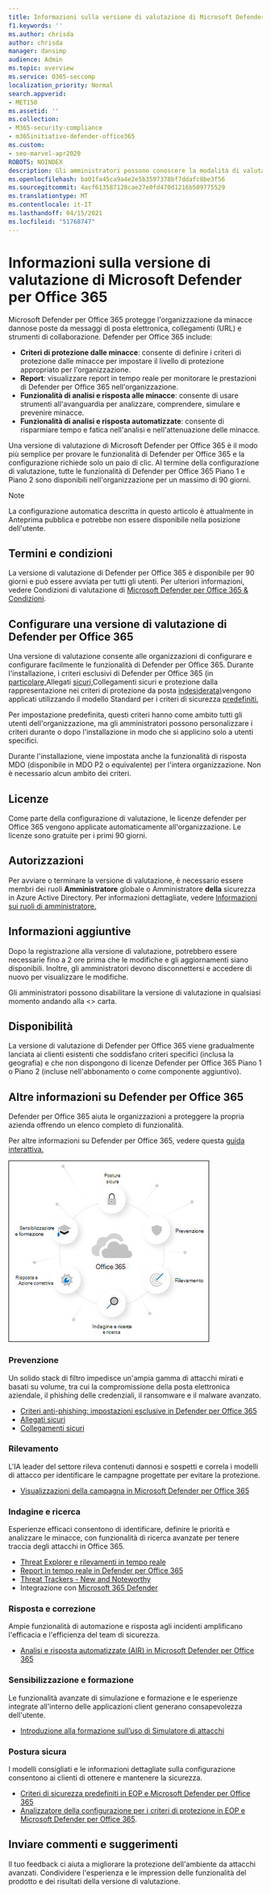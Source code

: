 ```yaml
---
title: Informazioni sulla versione di valutazione di Microsoft Defender per Office 365
f1.keywords: ''
ms.author: chrisda
author: chrisda
manager: dansimp
audience: Admin
ms.topic: overview
ms.service: O365-seccomp
localization_priority: Normal
search.appverid:
- MET150
ms.assetid: ''
ms.collection:
- M365-security-compliance
- m365initiative-defender-office365
ms.custom:
- seo-marvel-apr2020
ROBOTS: NOINDEX
description: Gli amministratori possono conoscere la modalità di valutazione di Microsoft Defender per Office 365
ms.openlocfilehash: ba01fa45ca9a4e2e5b3597378bf7ddafc8be3f56
ms.sourcegitcommit: 4acf613587128cae27e0fd470d1216b509775529
ms.translationtype: MT
ms.contentlocale: it-IT
ms.lasthandoff: 04/15/2021
ms.locfileid: "51768747"
---
```

# <a name="about-the-microsoft-defender-for-office-365-trial"></a>Informazioni sulla versione di valutazione di Microsoft Defender per Office 365

Microsoft Defender per Office 365 protegge l'organizzazione da minacce dannose poste da messaggi di posta elettronica, collegamenti (URL) e strumenti di collaborazione. Defender per Office 365 include:

- **Criteri di protezione dalle minacce**: consente di definire i criteri di protezione dalle minacce per impostare il livello di protezione appropriato per l'organizzazione.
- **Report**: visualizzare report in tempo reale per monitorare le prestazioni di Defender per Office 365 nell'organizzazione.
- **Funzionalità di analisi e risposta alle minacce**: consente di usare strumenti all'avanguardia per analizzare, comprendere, simulare e prevenire minacce.
- **Funzionalità di analisi e risposta automatizzate**: consente di risparmiare tempo e fatica nell'analisi e nell'attenuazione delle minacce.

Una versione di valutazione di Microsoft Defender per Office 365 è il modo più semplice per provare le funzionalità di Defender per Office 365 e la configurazione richiede solo un paio di clic. Al termine della configurazione di valutazione, tutte le funzionalità di Defender per Office 365 Piano 1 e Piano 2 sono disponibili nell'organizzazione per un massimo di 90 giorni.

> [!NOTE]
> La configurazione automatica descritta in questo articolo è attualmente in Anteprima pubblica e potrebbe non essere disponibile nella posizione dell'utente.

## <a name="terms-and-conditions"></a>Termini e condizioni

La versione di valutazione di Defender per Office 365 è disponibile per 90 giorni e può essere avviata per tutti gli utenti. Per ulteriori informazioni, vedere Condizioni di valutazione di [Microsoft Defender per Office 365 & Condizioni](defender-for-office-365-trial-terms-and-conditions.md).

## <a name="set-up-a-defender-for-office-365-trial"></a>Configurare una versione di valutazione di Defender per Office 365

Una versione di valutazione consente alle organizzazioni di configurare e configurare facilmente le funzionalità di Defender per Office 365. Durante l'installazione, i criteri esclusivi di Defender per Office 365 (in [particolare,](safe-attachments.md)Allegati [sicuri,](safe-links.md)Collegamenti sicuri e protezione dalla rappresentazione nei criteri di protezione da posta [indesiderata)](set-up-anti-phishing-policies.md#impersonation-settings-in-anti-phishing-policies-in-microsoft-defender-for-office-365)vengono applicati utilizzando il modello Standard per i criteri di sicurezza [predefiniti.](preset-security-policies.md)

Per impostazione predefinita, questi criteri hanno come ambito tutti gli utenti dell'organizzazione, ma gli amministratori possono personalizzare i criteri durante o dopo l'installazione in modo che si applicino solo a utenti specifici.

Durante l'installazione, viene impostata anche la funzionalità di risposta MDO (disponibile in MDO P2 o equivalente) per l'intera organizzazione. Non è necessario alcun ambito dei criteri.

## <a name="licensing"></a>Licenze

Come parte della configurazione di valutazione, le licenze defender per Office 365 vengono applicate automaticamente all'organizzazione. Le licenze sono gratuite per i primi 90 giorni.

## <a name="permissions"></a>Autorizzazioni

Per avviare o terminare la versione di valutazione, è necessario essere membri dei ruoli **Amministratore** globale o Amministratore **della** sicurezza in Azure Active Directory. Per informazioni dettagliate, vedere [Informazioni sui ruoli di amministratore.](../../admin/add-users/about-admin-roles.md)

## <a name="additional-information"></a>Informazioni aggiuntive

Dopo la registrazione alla versione di valutazione, potrebbero essere necessarie fino a 2 ore prima che le modifiche e gli aggiornamenti siano disponibili. Inoltre, gli amministratori devono disconnettersi e accedere di nuovo per visualizzare le modifiche.

Gli amministratori possono disabilitare la versione di valutazione in qualsiasi momento andando alla <> carta.

## <a name="availability"></a>Disponibilità

La versione di valutazione di Defender per Office 365 viene gradualmente lanciata ai clienti esistenti che soddisfano criteri specifici (inclusa la geografia) e che non dispongono di licenze Defender per Office 365 Piano 1 o Piano 2 (incluse nell'abbonamento o come componente aggiuntivo).

## <a name="learn-more-about-defender-for-office-365"></a>Altre informazioni su Defender per Office 365

Defender per Office 365 aiuta le organizzazioni a proteggere la propria azienda offrendo un elenco completo di funzionalità.

Per altre informazioni su Defender per Office 365, vedere questa [guida interattiva.](https://techcommunity.microsoft.com/t5/video-hub/protect-your-organization-with-microsoft-365-defender/m-p/1671189)

![Diagramma concettuale di Microsoft Defender per Office 365](../../media/microsoft-defender-for-office-365.png)

### <a name="prevention"></a>Prevenzione

Un solido stack di filtro impedisce un'ampia gamma di attacchi mirati e basati su volume, tra cui la compromissione della posta elettronica aziendale, il phishing delle credenziali, il ransomware e il malware avanzato.

- [Criteri anti-phishing: impostazioni esclusive in Defender per Office 365](set-up-anti-phishing-policies.md#exclusive-settings-in-anti-phishing-policies-in-microsoft-defender-for-office-365)
- [Allegati sicuri](safe-attachments.md)
- [Collegamenti sicuri](safe-links.md)

### <a name="detection"></a>Rilevamento

L'IA leader del settore rileva contenuti dannosi e sospetti e correla i modelli di attacco per identificare le campagne progettate per evitare la protezione.

- [Visualizzazioni della campagna in Microsoft Defender per Office 365](campaigns.md)

### <a name="investigation-and-hunting"></a>Indagine e ricerca

Esperienze efficaci consentono di identificare, definire le priorità e analizzare le minacce, con funzionalità di ricerca avanzate per tenere traccia degli attacchi in Office 365.

- [Threat Explorer e rilevamenti in tempo reale](threat-explorer.md)
- [Report in tempo reale in Defender per Office 365](view-reports-for-mdo.md)
- [Threat Trackers - New and Noteworthy](threat-trackers.md)
- Integrazione con [Microsoft 365 Defender](../defender/microsoft-365-defender.md)

### <a name="response-and-remediation"></a>Risposta e correzione

Ampie funzionalità di automazione e risposta agli incidenti amplificano l'efficacia e l'efficienza del team di sicurezza.

- [Analisi e risposta automatizzate (AIR) in Microsoft Defender per Office 365](office-365-air.md)

### <a name="awareness-and-training"></a>Sensibilizzazione e formazione

Le funzionalità avanzate di simulazione e formazione e le esperienze integrate all'interno delle applicazioni client generano consapevolezza dell'utente.

- [Introduzione alla formazione sull’uso di Simulatore di attacchi](attack-simulation-training-get-started.md)

### <a name="secure-posture"></a>Postura sicura

I modelli consigliati e le informazioni dettagliate sulla configurazione consentono ai clienti di ottenere e mantenere la sicurezza.

- [Criteri di sicurezza predefiniti in EOP e Microsoft Defender per Office 365](preset-security-policies.md)
- [Analizzatore della configurazione per i criteri di protezione in EOP e Microsoft Defender per Office 365](configuration-analyzer-for-security-policies.md).

## <a name="give-feedback"></a>Inviare commenti e suggerimenti

Il tuo feedback ci aiuta a migliorare la protezione dell'ambiente da attacchi avanzati. Condividere l'esperienza e le impression delle funzionalità del prodotto e dei risultati della versione di valutazione.
